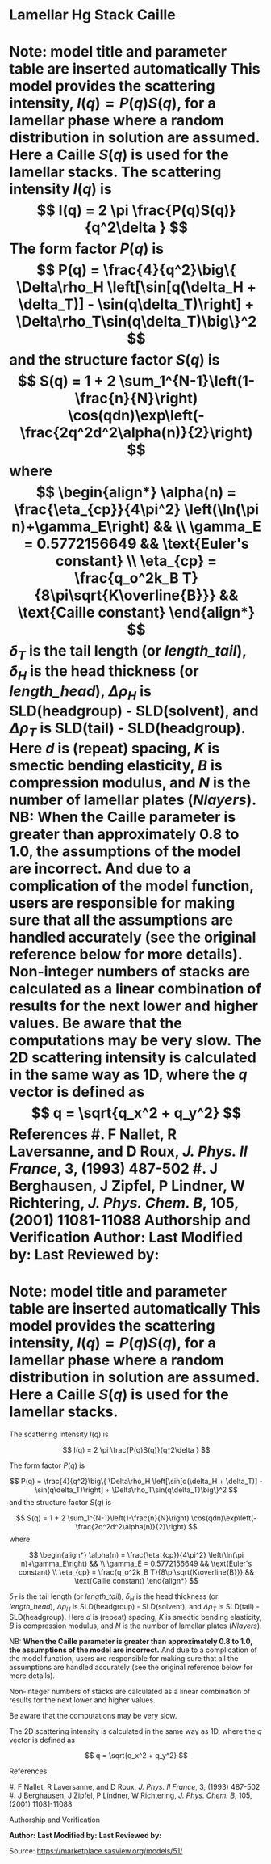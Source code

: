 # Lamellar Hg Stack Caille

# Note: model title and parameter table are inserted automatically This model provides the scattering intensity, $I(q) = P(q)S(q)$, for a lamellar phase where a random distribution in solution are assumed. Here a Caille $S(q)$ is used for the lamellar stacks. The scattering intensity $I(q)$ is $$  I(q) = 2 \pi \frac{P(q)S(q)}{q^2\delta } $$ The form factor $P(q)$ is $$  P(q) = \frac{4}{q^2}\big\{ \Delta\rho_H \left[\sin[q(\delta_H + \delta_T)] - \sin(q\delta_T)\right] + \Delta\rho_T\sin(q\delta_T)\big\}^2 $$ and the structure factor $S(q)$ is $$  S(q) = 1 + 2 \sum_1^{N-1}\left(1-\frac{n}{N}\right) \cos(qdn)\exp\left(-\frac{2q^2d^2\alpha(n)}{2}\right) $$ where $$  \begin{align*} \alpha(n) = \frac{\eta_{cp}}{4\pi^2} \left(\ln(\pi n)+\gamma_E\right) &&  \\ \gamma_E  = 0.5772156649 && \text{Euler's constant} \\ \eta_{cp} = \frac{q_o^2k_B T}{8\pi\sqrt{K\overline{B}}} && \text{Caille constant} \end{align*} $$ $\delta_T$ is the tail length (or *length_tail*), $\delta_H$ is the head thickness (or *length_head*), $\Delta\rho_H$ is SLD(headgroup) - SLD(solvent), and $\Delta\rho_T$ is SLD(tail) - SLD(headgroup). Here $d$ is (repeat) spacing, $K$ is smectic bending elasticity, $B$ is compression modulus, and $N$ is the number of lamellar plates (*Nlayers*). NB: **When the Caille parameter is greater than approximately 0.8 to 1.0, the assumptions of the model are incorrect.**  And due to a complication of the model function, users are responsible for making sure that all the assumptions are handled accurately (see the original reference below for more details). Non-integer numbers of stacks are calculated as a linear combination of results for the next lower and higher values. Be aware that the computations may be very slow. The 2D scattering intensity is calculated in the same way as 1D, where the $q$ vector is defined as $$  q = \sqrt{q_x^2 + q_y^2} $$ References #. F Nallet, R Laversanne, and D Roux, *J. Phys. II France*, 3, (1993) 487-502 #. J Berghausen, J Zipfel, P Lindner, W Richtering,    *J. Phys. Chem. B*, 105, (2001) 11081-11088 Authorship and Verification **Author:** **Last Modified by:** **Last Reviewed by:**

# Note: model title and parameter table are inserted automatically This model provides the scattering intensity, $I(q) = P(q)S(q)$, for a lamellar phase where a random distribution in solution are assumed. Here a Caille $S(q)$ is used for the lamellar stacks.

The scattering intensity $I(q)$ is

$$  I(q) = 2 \pi \frac{P(q)S(q)}{q^2\delta } $$

The form factor $P(q)$ is

$$  P(q) = \frac{4}{q^2}\big\{ \Delta\rho_H \left[\sin[q(\delta_H + \delta_T)] - \sin(q\delta_T)\right] + \Delta\rho_T\sin(q\delta_T)\big\}^2 $$ and the structure factor $S(q)$ is

$$  S(q) = 1 + 2 \sum_1^{N-1}\left(1-\frac{n}{N}\right) \cos(qdn)\exp\left(-\frac{2q^2d^2\alpha(n)}{2}\right) $$ where

$$  \begin{align*} \alpha(n) = \frac{\eta_{cp}}{4\pi^2} \left(\ln(\pi n)+\gamma_E\right) &&  \\ \gamma_E  = 0.5772156649 && \text{Euler's constant} \\ \eta_{cp} = \frac{q_o^2k_B T}{8\pi\sqrt{K\overline{B}}} && \text{Caille constant} \end{align*} $$

$\delta_T$ is the tail length (or *length_tail*), $\delta_H$ is the head thickness (or *length_head*), $\Delta\rho_H$ is SLD(headgroup) - SLD(solvent), and $\Delta\rho_T$ is SLD(tail) - SLD(headgroup). Here $d$ is (repeat) spacing, $K$ is smectic bending elasticity, $B$ is compression modulus, and $N$ is the number of lamellar plates (*Nlayers*).

NB: **When the Caille parameter is greater than approximately 0.8 to 1.0, the assumptions of the model are incorrect.**  And due to a complication of the model function, users are responsible for making sure that all the assumptions are handled accurately (see the original reference below for more details).

Non-integer numbers of stacks are calculated as a linear combination of results for the next lower and higher values.

Be aware that the computations may be very slow.

The 2D scattering intensity is calculated in the same way as 1D, where the $q$ vector is defined as

$$  q = \sqrt{q_x^2 + q_y^2} $$

References

#. F Nallet, R Laversanne, and D Roux, *J. Phys. II France*, 3, (1993) 487-502 #. J Berghausen, J Zipfel, P Lindner, W Richtering,    *J. Phys. Chem. B*, 105, (2001) 11081-11088

Authorship and Verification

**Author:** **Last Modified by:** **Last Reviewed by:**

Source: https://marketplace.sasview.org/models/51/
